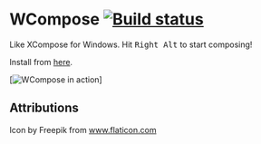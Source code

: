 WCompose [![Build status](https://ci.appveyor.com/api/projects/status/0epfncng3b4i4d8c?svg=true)](https://ci.appveyor.com/project/Porges/wcompose)
========

Like XCompose for Windows. Hit <kbd>Right Alt</kbd> to start composing!

Install from [here](https://wcompose.blob.core.windows.net/beta/WCompose.application).

[![WCompose in action](https://wcompose.blob.core.windows.net/beta/wcompose.png)]



Attributions
------------

Icon by Freepik from www.flaticon.com 
